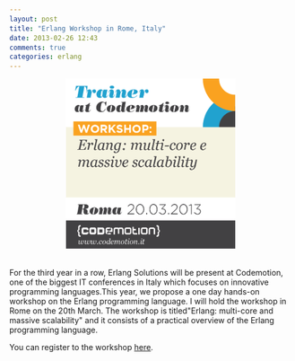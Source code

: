 ```yaml
---
layout: post
title: "Erlang Workshop in Rome, Italy"
date: 2013-02-26 12:43
comments: true
categories: erlang
---
```


<div style="text-align:center">
<a href="http://rome.codemotionworld.com/workshop/erlang-multi-core-e-massive-scalability/" target="_blank">
<img style="width:60%" src="/images/erlang-workshop.png" alt="Erlang Workshop Codemotion - Rome 2013" />
</a>
</div>
<br />

For the third year in a row, Erlang Solutions will be present at Codemotion, one of the biggest IT conferences in Italy which focuses on innovative programming languages.This year, we propose a one day hands-on workshop on the Erlang programming language. I will hold the workshop in Rome on the 20th March. The workshop is titled"Erlang: multi-core and massive scalability" and it consists of a practical overview of the Erlang programming language.

You can register to the workshop [here](http://rome.codemotionworld.com/workshop/erlang-multi-core-e-massive-scalability/).
